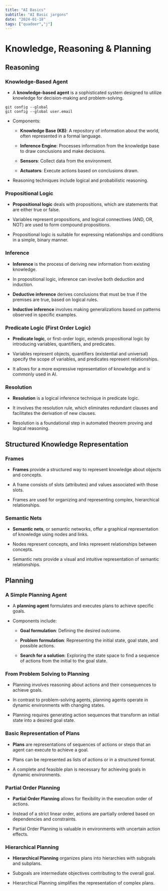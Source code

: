 ```yaml
---
title: "AI Basics"
subtitle: "AI Basic jargons"
date: "2024-01-18"
tags: ["quadeer","j"]
---
```

# Knowledge, Reasoning & Planning

## Reasoning

### Knowledge-Based Agent

- A **knowledge-based agent** is a sophisticated system designed to utilize knowledge for decision-making and problem-solving.
```shell
git config --global 
git config --global user.email 
```
- Components:
  - **Knowledge Base (KB)**: A repository of information about the world, often represented in a formal language.
  
  - **Inference Engine**: Processes information from the knowledge base to draw conclusions and make decisions.
  
  - **Sensors**: Collect data from the environment.
  
  - **Actuators**: Execute actions based on conclusions drawn.

- Reasoning techniques include logical and probabilistic reasoning.

### Propositional Logic

- **Propositional logic** deals with propositions, which are statements that are either true or false.

- Variables represent propositions, and logical connectives (AND, OR, NOT) are used to form compound propositions.

- Propositional logic is suitable for expressing relationships and conditions in a simple, binary manner.

### Inference

- **Inference** is the process of deriving new information from existing knowledge.

- In propositional logic, inference can involve both deduction and induction.

- **Deductive inference** derives conclusions that must be true if the premises are true, based on logical rules.

- **Inductive inference** involves making generalizations based on patterns observed in specific examples.

### Predicate Logic (First Order Logic)

- **Predicate logic**, or first-order logic, extends propositional logic by introducing variables, quantifiers, and predicates.

- Variables represent objects, quantifiers (existential and universal) specify the scope of variables, and predicates represent relationships.

- It allows for a more expressive representation of knowledge and is commonly used in AI.

### Resolution

- **Resolution** is a logical inference technique in predicate logic.

- It involves the resolution rule, which eliminates redundant clauses and facilitates the derivation of new clauses.

- Resolution is a foundational step in automated theorem proving and logical reasoning.

## Structured Knowledge Representation

### Frames

- **Frames** provide a structured way to represent knowledge about objects and concepts.

- A frame consists of slots (attributes) and values associated with those slots.

- Frames are used for organizing and representing complex, hierarchical relationships.

### Semantic Nets

- **Semantic nets**, or semantic networks, offer a graphical representation of knowledge using nodes and links.

- Nodes represent concepts, and links represent relationships between concepts.

- Semantic nets provide a visual and intuitive representation of semantic relationships.

## Planning

### A Simple Planning Agent

- A **planning agent** formulates and executes plans to achieve specific goals.

- Components include:
  - **Goal formulation**: Defining the desired outcome.
  
  - **Problem formulation**: Representing the initial state, goal state, and possible actions.
  
  - **Search for a solution**: Exploring the state space to find a sequence of actions from the initial to the goal state.

### From Problem Solving to Planning

- Planning involves reasoning about actions and their consequences to achieve goals.

- In contrast to problem-solving agents, planning agents operate in dynamic environments with changing states.

- Planning requires generating action sequences that transform an initial state into a desired goal state.

### Basic Representation of Plans

- **Plans** are representations of sequences of actions or steps that an agent can execute to achieve a goal.

- Plans can be represented as lists of actions or in a structured format.

- A complete and feasible plan is necessary for achieving goals in dynamic environments.

### Partial Order Planning

- **Partial Order Planning** allows for flexibility in the execution order of actions.

- Instead of a strict linear order, actions are partially ordered based on dependencies and constraints.

- Partial Order Planning is valuable in environments with uncertain action effects.

### Hierarchical Planning

- **Hierarchical Planning** organizes plans into hierarchies with subgoals and subplans.

- Subgoals are intermediate objectives contributing to the overall goal.

- Hierarchical Planning simplifies the representation of complex plans.
